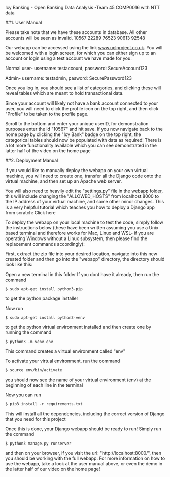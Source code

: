 Icy Banking - Open Banking Data Analysis -Team 45 COMP0016 with NTT data


##1. User Manual

Please take note that we have these accounts in database. All other accounts will be seen as invalid.
10567
22289
76523
90613
92548

Our webapp can be accessed using the link www.uclproject.co.uk. You will be welcomed with a login screen, for which you can either sign up to an account or login using a test account we have made for you:

Normal user- username: testaccount, password: SecureAccount123

Admin- username: testadmin, pasword: SecurePassword123

Once you log in, you should see a list of categories, and clicking these will reveal tables which are meant to hold transactional data.

Since your account will likely not have a bank account connected to your user, you will need to click the profile icon on the top right, and then click "Profile" to be taken to the profile page.

Scroll to the bottom and enter your unique userID, for demonstration purposes enter the id "10567" and hit save. If you now navigate back to the home page by clicking the "Icy Bank" badge on the top right, the categorical tables should now be populated with data as required! There is a lot more functionality available which you can see demonstrated in the latter half of the video on the home page


##2. Deployment Manual

if you would like to manually deploy the webapp on your own virtual machine, you will need to create one, transfer all the Django code onto the virtual machine, and then set up an Apache web server.

You will also need to heavily edit the "settings.py" file in the webapp folder, this will include changing the "ALLOWED_HOSTS" from localhost:8000 to the IP address of your virtual machine, and some other minor changes. This is a very helpful tutorial which teaches you how to deploy a Django app from scratch: Click here

To deploy the webapp on your local machine to test the code, simply follow the instructions below (these have been written assuming you use a Unix based terminal and therefore works for Mac, Linux and WSL- if you are operating Windows without a Linux subsystem, then please find the replacement commands accordingly):

First, extract the zip file into your desired location, navigate into this new created folder and then go into the "webapp" directory, the directory should look like this:

Open a new terminal in this folder If you dont have it already, then run the command
```
$ sudo apt-get install python3-pip
```
to get the python package installer

Now run
```
$ sudo apt-get install python3-venv
```
to get the python virtual environment installed and then create one by running the command
```
$ python3 -m venv env
```
This command creates a virtual environment called "env"

To activate your virtual environment, run the command
```
$ source env/bin/activate
```
you should now see the name of your virtual environment (env) at the beginning of each line in the terminal

Now you can run
```
$ pip3 install -r requirements.txt
```
This will install all the dependencies, including the correct version of Django that you need for this project

Once this is done, your Django webapp should be ready to run!
Simply run the command
```
$ python3 manage.py runserver
```
and then on your browser, if you visit the url: "http://localhost:8000/", then you should be working with the full webapp. For more information on how to use the webapp, take a look at the user manual above, or even the demo in the latter half of our video on the home page!
